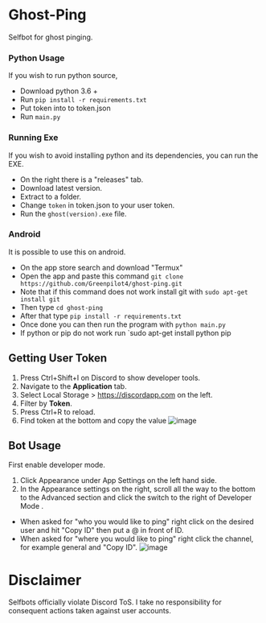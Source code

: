 # Ghost-Ping
Selfbot for ghost pinging.
### Python Usage
If you wish to run python source, 
- Download python 3.6 + 
- Run `pip install -r requirements.txt`
- Put token into to token.json
- Run `main.py`
### Running Exe 
If you wish to avoid installing python and its dependencies, you can run the EXE. 
- On the right there is a "releases" tab.
- Download latest version.
- Extract to a folder. 
- Change `token` in token.json to your user token. 
- Run the `ghost(version).exe` file. 
### Android
It is possible to use this on android. 
- On the app store search and download "Termux"
- Open the app and paste this command `git clone https://github.com/Greenpilot4/ghost-ping.git`
- Note that if this command does not work install git with `sudo apt-get install git`
- Then type `cd ghost-ping`
- After that type `pip install -r requirements.txt`
- Once done you can then run the program with `python main.py`
- If python or pip do not work run `sudo apt-get install python pip
## Getting User Token 
1. Press Ctrl+Shift+I on Discord to show developer tools.
2. Navigate to the **Application** tab.
3. Select Local Storage > https://discordapp.com on the left.
4. Filter by **Token**.
5. Press Ctrl+R to reload.
6. Find token at the bottom and copy the value
![image](https://camo.githubusercontent.com/cadf3467f8b9da2c41c370a4e12860b06ca61925f3b9f673ef4573e8c7509ac0/68747470733a2f2f692e696d6775722e636f6d2f6a68674f554c702e676966) 
## Bot Usage
First enable developer mode. 
1. Click Appearance under App Settings on the left hand side.
2. In the Appearance settings on the right, scroll all the way to the bottom to the Advanced section and click the switch to the right of Developer Mode .
- When asked for "who you would like to ping" right click on the desired user and hit "Copy ID" then put a @ in front of ID. 
- When asked for "where you would like to ping" right click the channel, for example general and "Copy ID".
![image](https://i.imgur.com/KYKLO9v.png)
# Disclaimer
Selfbots officially violate Discord ToS. I take no responsibility for consequent actions taken against user accounts.
